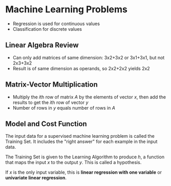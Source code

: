 # Machine Learning Problems

* Regression is used for continuous values
* Classification for discrete values

## Linear Algebra Review
* Can only add matrices of same dimension: 3x2+3x2 or 3x1+3x1, but not 2x3+3x2
* Result is of same dimension as operands, so 2x2+2x2 yields 2x2

## Matrix-Vector Multiplication

* Multiply the $i$th row of matrix $A$ by the elements of vector $x$, then add the results to get the $i$th row of vector $y$
* Number of rows in $y$ equals number of rows in $A$

## Model and Cost Function
The input data for a supervised machine learning problem is called the Training Set. It includes the "right answer" for each example in the input data.

The Training Set is given to the Learning Algorithm to produce $h$, a function that maps the input $x$ to the output $y$. This is called a hypothesis.

If $x$ is the only input variable, this is **linear regression with one variable** or **univariate linear regression**.
